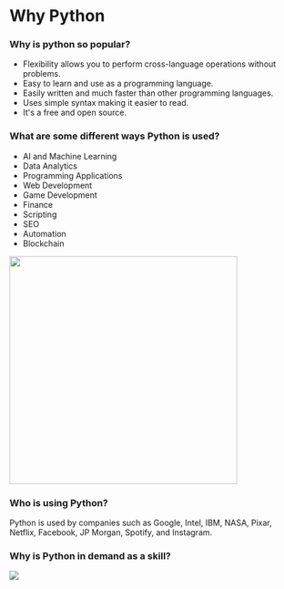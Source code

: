 # Why Python

### Why is python so popular?

- Flexibility allows you to perform cross-language operations without problems.
- Easy to learn and use as a programming language.
- Easily written and much faster than other programming languages.
- Uses simple syntax making it easier to read.
- It's a free and open source.

### What are some different ways Python is used?

- AI and Machine Learning
- Data Analytics
- Programming Applications
- Web Development
- Game Development
- Finance
- Scripting
- SEO
- Automation
- Blockchain

<img src="https://www.evisiontechnoserve.com/img/python-auto-career.png" width="400">

### Who is using Python?

Python is used by companies such as Google, Intel, IBM, NASA, Pixar, Netflix, Facebook, JP Morgan, Spotify, and Instagram.

### Why is Python in demand as a skill?

<img src="https://techvidvan.com/tutorials/wp-content/uploads/sites/2/2020/10/Why-Python-in-demand.jpg">

